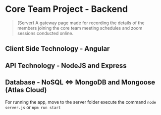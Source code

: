 # Core Team Project - Backend

> (Server) A gateway page made for recording the details of the members joining the core team meeting schedules and zoom sessions conducted online.

## Client Side Technology - Angular
## API Technology - NodeJS and Express
## Database - NoSQL <=> MongoDB and Mongoose (Atlas Cloud)


For running the app, move to the server folder execute the command `node server.js` or `npm run start`